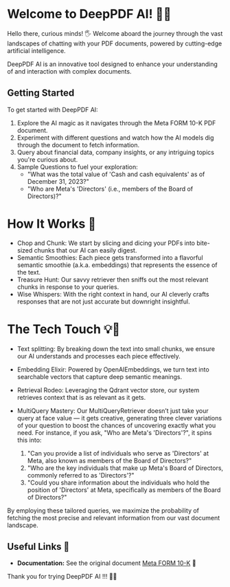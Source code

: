 # Welcome to DeepPDF AI! 🚀📄

Hello there, curious minds! 🖐️ Welcome aboard the journey through the vast landscapes of chatting with your PDF documents, powered by cutting-edge artificial intelligence.

DeepPDF AI is an innovative tool designed to enhance your understanding of and interaction with complex documents.

## Getting Started

To get started with DeepPDF AI:

1. Explore the AI magic as it navigates through the Meta FORM 10-K PDF document.
2. Experiment with different questions and watch how the AI models dig through the document to fetch information.
3. Query about financial data, company insights, or any intriguing topics you're curious about.
4. Sample Questions to fuel your exploration:
   - "What was the total value of 'Cash and cash equivalents' as of December 31, 2023?"
   - "Who are Meta's 'Directors' (i.e., members of the Board of Directors)?"

# How It Works 🧠

- Chop and Chunk: We start by slicing and dicing your PDFs into bite-sized chunks that our AI can easily digest.
- Semantic Smoothies: Each piece gets transformed into a flavorful semantic smoothie (a.k.a. embeddings) that represents the essence of the text.
- Treasure Hunt: Our savvy retriever then sniffs out the most relevant chunks in response to your queries.
- Wise Whispers: With the right context in hand, our AI cleverly crafts responses that are not just accurate but downright insightful.

# The Tech Touch 💡🤖

- Text splitting: By breaking down the text into small chunks, we ensure our AI understands and processes each piece effectively.
- Embedding Elixir: Powered by OpenAIEmbeddings, we turn text into searchable vectors that capture deep semantic meanings.
- Retrieval Rodeo: Leveraging the Qdrant vector store, our system retrieves context that is as relevant as it gets.
- MultiQuery Mastery: Our MultiQueryRetriever doesn’t just take your query at face value — it gets creative, generating three clever variations of your question to boost the chances of uncovering exactly what you need. For instance, if you ask, "Who are Meta's 'Directors'?", it spins this into:

  1. "Can you provide a list of individuals who serve as 'Directors' at Meta, also known as members of the Board of Directors?"
  2. "Who are the key individuals that make up Meta's Board of Directors, commonly referred to as 'Directors'?"
  3. "Could you share information about the individuals who hold the position of 'Directors' at Meta, specifically as members of the Board of Directors?"

By employing these tailored queries, we maximize the probability of fetching the most precise and relevant information from our vast document landscape.

## Useful Links 🔗

- **Documentation:** See the original document [Meta FORM 10-K](https://d18rn0p25nwr6d.cloudfront.net/CIK-0001326801/c7318154-f6ae-4866-89fa-f0c589f2ee3d.pdf) 📘

Thank you for trying DeepPDF AI !!! 🚀📄
